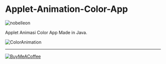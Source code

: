 # Applet-Animation-Color-App

<p align="left"> <img src="https://komarev.com/ghpvc/?username=Nobelleon&label=Profile%20views&color=0e75b6&style=flat" alt="nobelleon" /> </p>

Applet Animasi Color App Made in Java.

![ColorAnimation](https://github.com/nobelleon/Applet-Animation-Color-App/assets/76748114/bd40544a-0860-4c3e-941b-e6452f114631)

---

[![BuyMeACoffee](https://img.shields.io/badge/Buy%20Me%20a%20Coffee-ffdd00?style=for-the-badge&logo=buy-me-a-coffee&logoColor=black)](https://buymeacoffee.com/nobelleon) 
